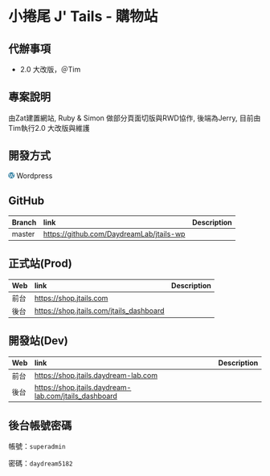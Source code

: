 # 小捲尾 J' Tails - 購物站

## 代辦事項
 - 2.0 大改版，＠Tim


## 專案說明
由Zat建置網站, Ruby & Simon 做部分頁面切版與RWD協作, 後端為Jerry, 目前由Tim執行2.0 大改版與維護


## 開發方式
![wordpress](../assets/image/icon/wordpress.png) Wordpress


## GitHub
Branch            | link                                                                       | Description
:---------------- | :------------------------------------------------------------------------- | :---
master            | https://github.com/DaydreamLab/jtails-wp                                   |


## 正式站(Prod)
Web               | link                                                                       | Description
:---------------- | :------------------------------------------------------------------------- | :---
前台              | https://shop.jtails.com                                                    |
後台              | https://shop.jtails.com/jtails_dashboard                                   |


## 開發站(Dev)
Web               | link                                                                       | Description
:---------------- | :------------------------------------------------------------------------- | :---
前台              | https://shop.jtails.daydream-lab.com                                       |
後台              | https://shop.jtails.daydream-lab.com/jtails_dashboard                      |


## 後台帳號密碼

帳號：`superadmin`

密碼：`daydream5182`
